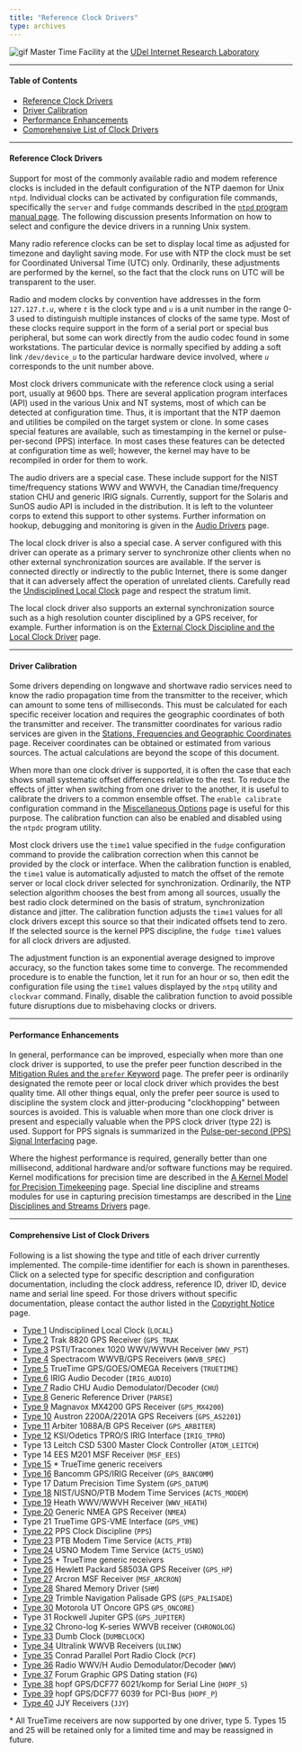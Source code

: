 ```yaml
---
title: "Reference Clock Drivers"
type: archives
---
```


![gif](/archives/pic/stack1a.jpg) Master Time Facility at the [UDel Internet Research Laboratory](/reflib/lab)

* * *

#### Table of Contents

*   [Reference Clock Drivers](/archives/4.1.1/refclock/#reference-clock-drivers)
*   [Driver Calibration](/archives/4.1.1/refclock/#driver-calibration)
*   [Performance Enhancements](/archives/4.1.1/refclock/#performance-enhancements)
*   [Comprehensive List of Clock Drivers](/archives/4.1.1/refclock/#comprehensive-list-of-clock-drivers)

* * *

#### Reference Clock Drivers

Support for most of the commonly available radio and modem reference clocks is included in the default configuration of the NTP daemon for Unix <code>ntpd</code>. Individual clocks can be activated by configuration file commands, specifically the <code>server</code> and <code>fudge</code> commands described in the [<code>ntpd</code> program manual page](/archives/4.1.1/ntpd). The following discussion presents Information on how to select and configure the device drivers in a running Unix system.

Many radio reference clocks can be set to display local time as adjusted for timezone and daylight saving mode. For use with NTP the clock must be set for Coordinated Universal Time (UTC) only. Ordinarily, these adjustments are performed by the kernel, so the fact that the clock runs on UTC will be transparent to the user.

Radio and modem clocks by convention have addresses in the form <code>127.127._t.u_</code>, where <code>_t_</code> is the clock type and <code>_u_</code> is a unit number in the range 0-3 used to distinguish multiple instances of clocks of the same type. Most of these clocks require support in the form of a serial port or special bus peripheral, but some can work directly from the audio codec found in some workstations. The particular device is normally specified by adding a soft link <code>/dev/device\__u_</code> to the particular hardware device involved, where <code>_u_</code> corresponds to the unit number above.

Most clock drivers communicate with the reference clock using a serial port, usually at 9600 bps. There are several application program interfaces (API) used in the various Unix and NT systems, most of which can be detected at configuration time. Thus, it is important that the NTP daemon and utilities be compiled on the target system or clone. In some cases special features are available, such as timestamping in the kernel or pulse-per-second (PPS) interface. In most cases these features can be detected at configuration time as well; however, the kernel may have to be recompiled in order for them to work.

The audio drivers are a special case. These include support for the NIST time/frequency stations WWV and WWVH, the Canadian time/frequency station CHU and generic IRIG signals. Currently, support for the Solaris and SunOS audio API is included in the distribution. It is left to the volunteer corps to extend this support to other systems. Further information on hookup, debugging and monitoring is given in the [Audio Drivers](/archives/4.1.1/audio) page.

The local clock driver is also a special case. A server configured with this driver can operate as a primary server to synchronize other clients when no other external synchronization sources are available. If the server is connected directly or indirectly to the public Internet, there is some danger that it can adversely affect the operation of unrelated clients. Carefully read the [Undisciplined Local Clock](/archives/drivers/driver1) page and respect the stratum limit.

The local clock driver also supports an external synchronization source such as a high resolution counter disciplined by a GPS receiver, for example. Further information is on the [External Clock Discipline and the Local Clock Driver](/archives/4.1.1/extern) page.

* * *

#### Driver Calibration

Some drivers depending on longwave and shortwave radio services need to know the radio propagation time from the transmitter to the receiver, which can amount to some tens of milliseconds. This must be calculated for each specific receiver location and requires the geographic coordinates of both the transmitter and receiver. The transmitter coordinates for various radio services are given in the [Stations, Frequencies and Geographic Coordinates ](/archives/4.1.1/qth) page. Receiver coordinates can be obtained or estimated from various sources. The actual calculations are beyond the scope of this document.

When more than one clock driver is supported, it is often the case that each shows small systematic offset differences relative to the rest. To reduce the effects of jitter when switching from one driver to the another, it is useful to calibrate the drivers to a common ensemble offset. The <code>enable calibrate</code> configuration command in the [Miscellaneous Options](/archives/4.1.1/miscopt) page is useful for this purpose. The calibration function can also be enabled and disabled using the <code>ntpdc</code> program utility.

Most clock drivers use the <code>time1</code> value specified in the <code>fudge</code> configuration command to provide the calibration correction when this cannot be provided by the clock or interface. When the calibration function is enabled, the <code>time1</code> value is automatically adjusted to match the offset of the remote server or local clock driver selected for synchronization. Ordinarily, the NTP selection algorithm chooses the best from among all sources, usually the best radio clock determined on the basis of stratum, synchronization distance and jitter. The calibration function adjusts the <code>time1</code> values for all clock drivers except this source so that their indicated offsets tend to zero. If the selected source is the kernel PPS discipline, the <code>fudge time1</code> values for all clock drivers are adjusted.

The adjustment function is an exponential average designed to improve accuracy, so the function takes some time to converge. The recommended procedure is to enable the function, let it run for an hour or so, then edit the configuration file using the <code>time1</code> values displayed by the <code>ntpq</code> utility and <code>clockvar</code> command. Finally, disable the calibration function to avoid possible future disruptions due to misbehaving clocks or drivers.

* * *

#### Performance Enhancements

In general, performance can be improved, especially when more than one clock driver is supported, to use the prefer peer function described in the [Mitigation Rules and the <code>prefer</code> Keyword](/archives/4.1.1/prefer) page. The prefer peer is ordinarily designated the remote peer or local clock driver which provides the best quality time. All other things equal, only the prefer peer source is used to discipline the system clock and jitter-producing "clockhopping" between sources is avoided. This is valuable when more than one clock driver is present and especially valuable when the PPS clock driver (type 22) is used. Support for PPS signals is summarized in the [Pulse-per-second (PPS) Signal Interfacing](/archives/4.1.1/pps) page.

Where the highest performance is required, generally better than one millisecond, additional hardware and/or software functions may be required. Kernel modifications for precision time are described in the [A Kernel Model for Precision Timekeeping](/archives/4.1.1/kern) page. Special line discipline and streams modules for use in capturing precision timestamps are described in the [Line Disciplines and Streams Drivers](/archives/4.1.1/ldisc) page.

* * *

#### Comprehensive List of Clock Drivers

Following is a list showing the type and title of each driver currently implemented. The compile-time identifier for each is shown in parentheses. Click on a selected type for specific description and configuration documentation, including the clock address, reference ID, driver ID, device name and serial line speed. For those drivers without specific documentation, please contact the author listed in the [Copyright Notice](/archives/4.1.1/copyright) page.

*   [Type 1](/archives/drivers/driver1) Undisciplined Local Clock (<code>LOCAL</code>)
*   [Type 2](/archives/drivers/driver2) Trak 8820 GPS Receiver (<code>GPS_TRAK</code>
*   [Type 3](/archives/drivers/driver3) PSTI/Traconex 1020 WWV/WWVH Receiver (<code>WWV_PST</code>)
*   [Type 4](/archives/drivers/driver4) Spectracom WWVB/GPS Receivers (<code>WWVB_SPEC</code>)
*   [Type 5](/archives/drivers/driver5) TrueTime GPS/GOES/OMEGA Receivers (<code>TRUETIME</code>)
*   [Type 6](/archives/drivers/driver6) IRIG Audio Decoder (<code>IRIG_AUDIO</code>)
*   [Type 7](/archives/drivers/driver7) Radio CHU Audio Demodulator/Decoder (<code>CHU</code>)
*   [Type 8](/archives/drivers/driver8) Generic Reference Driver (<code>PARSE</code>)
*   [Type 9](/archives/drivers/driver9) Magnavox MX4200 GPS Receiver (<code>GPS_MX4200</code>)
*   [Type 10](/archives/drivers/driver10) Austron 2200A/2201A GPS Receivers (<code>GPS_AS2201</code>)
*   [Type 11](/archives/drivers/driver11) Arbiter 1088A/B GPS Receiver (<code>GPS_ARBITER</code>)
*   [Type 12](/archives/drivers/driver12) KSI/Odetics TPRO/S IRIG Interface (<code>IRIG_TPRO</code>)
*   Type 13 Leitch CSD 5300 Master Clock Controller (<code>ATOM_LEITCH</code>)
*   Type 14 EES M201 MSF Receiver (<code>MSF_EES</code>)
*   [Type 15](/archives/drivers/driver5) * TrueTime generic receivers 
*   [Type 16](/archives/drivers/driver16) Bancomm GPS/IRIG Receiver (<code>GPS_BANCOMM</code>)
*   Type 17 Datum Precision Time System (<code>GPS_DATUM</code>)
*   [Type 18](/archives/drivers/driver18) NIST/USNO/PTB Modem Time Services (<code>ACTS_MODEM</code>)
*   [Type 19](/archives/drivers/driver19) Heath WWV/WWVH Receiver (<code>WWV_HEATH</code>)
*   [Type 20](/archives/drivers/driver20) Generic NMEA GPS Receiver (<code>NMEA</code>)
*   Type 21 TrueTime GPS-VME Interface (<code>GPS_VME</code>)
*   [Type 22](/archives/drivers/driver22) PPS Clock Discipline (<code>PPS</code>)
*   [Type 23](/archives/drivers/driver23) PTB Modem Time Service (<code>ACTS_PTB</code>) 
*   [Type 24](/archives/drivers/driver24) USNO Modem Time Service (<code>ACTS_USNO</code>)
*   [Type 25](/archives/drivers/driver5) * TrueTime generic receivers
*   [Type 26](/archives/drivers/driver26) Hewlett Packard 58503A GPS Receiver (<code>GPS_HP</code>)
*   [Type 27](/archives/drivers/driver27) Arcron MSF Receiver (<code>MSF_ARCRON</code>)
*   [Type 28](/archives/drivers/driver28) Shared Memory Driver (<code>SHM</code>)
*   [Type 29](/archives/drivers/driver29) Trimble Navigation Palisade GPS (<code>GPS_PALISADE</code>)
*   [Type 30](/archives/drivers/driver30) Motorola UT Oncore GPS <code>GPS_ONCORE</code>)
*   Type 31 Rockwell Jupiter GPS (<code>GPS_JUPITER</code>)
*   [Type 32](/archives/drivers/driver32) Chrono-log K-series WWVB receiver (<code>CHRONOLOG</code>)
*   [Type 33](/archives/drivers/driver33) Dumb Clock (<code>DUMBCLOCK</code>)
*   [Type 34](/archives/drivers/driver34) Ultralink WWVB Receivers (<code>ULINK</code>)
*   [Type 35](/archives/drivers/driver35) Conrad Parallel Port Radio Clock (<code>PCF</code>)
*   [Type 36](/archives/drivers/driver36) Radio WWV/H Audio Demodulator/Decoder (<code>WWV</code>)
*   [Type 37](/archives/drivers/driver37) Forum Graphic GPS Dating station (<code>FG</code>)
*   [Type 38](/archives/drivers/driver38) hopf GPS/DCF77 6021/komp for Serial Line (<code>HOPF_S</code>)
*   [Type 39](/archives/drivers/driver39) hopf GPS/DCF77 6039 for PCI-Bus (<code>HOPF_P</code>)
*   [Type 40](/archives/drivers/driver40) JJY Receivers (<code>JJY</code>)

\* All TrueTime receivers are now supported by one driver, type 5. Types 15 and 25 will be retained only for a limited time and may be reassigned in future.